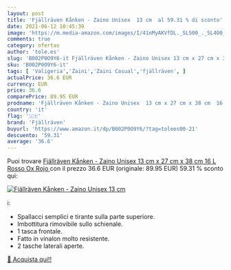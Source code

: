 ```yaml
---
layout: post
title: 'Fjällräven Kånken - Zaino Unisex  13 cm  al 59.31 % di sconto'
date: 2021-06-12 10:45:39
image: 'https://m.media-amazon.com/images/I/41nMyAKVfDL._SL500_._SL400_.jpg'
comments: true
category: ofertas
author: 'tole.es'
slug: 'B002P0O9Y6-it Fjällräven Kånken - Zaino Unisex 13 cm x 27 cm x 38 cm 16...'
sku: 'B002P0O9Y6-it'
tags: [ 'Valigeria','Zaini','Zaini Casual','fjällräven', ]
actualPrice: 36.6 EUR
currency: EUR
price: 36.6
comparePrice: 89.95 EUR
prodname: 'Fjällräven Kånken - Zaino Unisex  13 cm x 27 cm x 38 cm  16 L  Rosso  Ox Rojo '
country: 'it'
flag: '🇮🇹'
brand: 'Fjällräven'
buyurl: 'https://www.amazon.it/dp/B002P0O9Y6/?tag=tolees00-21'
descuento: '59.31'
average: '36.6'
---
```


Puoi trovare [Fjällräven Kånken - Zaino Unisex  13 cm x 27 cm x 38 cm  16 L  Rosso  Ox Rojo ](https://www.amazon.it/dp/B002P0O9Y6/?tag=tolees00-21) con il prezzo 36.6 EUR (originale: 89.95 EUR) 59.31 % sconto qui:

[![Fjällräven Kånken - Zaino Unisex  13 cm ](https://m.media-amazon.com/images/I/41nMyAKVfDL._SL500_._SL400_.jpg)](https://www.amazon.it/dp/B002P0O9Y6/?tag=tolees00-21)

ℹ️:

- Spallacci semplici e tirante sulla parte superiore.
- Imbottitura rimovibile sullo schienale.
- 1 tasca frontale.
- Fatto in vinalon molto resistente.
- 2 tasche laterali aperte.

[🛒 Acquista qui!!](https://www.amazon.it/dp/B002P0O9Y6/?tag=tolees00-21)
